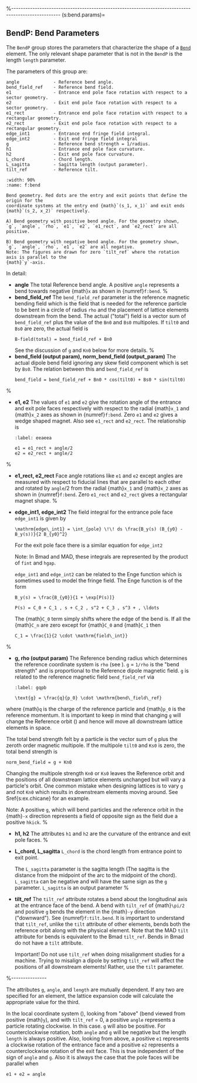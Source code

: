 %---------------------------------------------------------------------------------------------------
(s:bend.params)=
## BendP: Bend Parameters

The `BendP` group stores the parameters that characterize the shape of a [`Bend`](#s:bend) element. 
The only relevant shape parameter that is not in the `BendP` is the
length `length` parameter.

The parameters of this group are:
```{code} yaml
angle             - Reference bend angle.
bend_field_ref    - Reference bend field.
e1                - Entrance end pole face rotation with respect to a sector geometry.
e2                - Exit end pole face rotation with respect to a sector geometry.
e1_rect           - Entrance end pole face rotation with respect to a rectangular geometry.
e2_rect           - Exit end pole face rotation with respect to a rectangular geometry.
edge_int1         - Entrance end fringe field integral.
edge_int2         - Exit end fringe field integral
g                 - Reference bend strength = 1/radius.
h1                - Entrance end pole face curvature.
h2                - Exit end pole face curvature.
L_chord           - Chord length.
L_sagitta         - Sagitta length (output parameter).
tilt_ref          - Reference tilt.
```

```{figure} figures/bend.svg
:width: 90%
:name: f:bend
 
Bend geometry. Red dots are the entry and exit points that define the origin for the
coordinate systems at the entry end {math}`(s_1, x_1)` and exit ends {math}`(s_2, x_2)` respectively.

A) Bend geometry with positive bend angle. For the geometry shown,
`g`, `angle`, `rho`, `e1`, `e2`, `e1_rect`, and `e2_rect` are all positive.

B) Bend geometry with negative bend angle. For the geometry shown,
`g`, `angle`, `rho`, `e1`, `e2` are all negative.
Note: The figures are drawn for zero `tilt_ref` where the rotation axis is parallel to the
{math}`y`-axis.
```

In detail:
- **angle**
The total Reference bend angle. A positive `angle` represents a
bend towards negative {math}`x` as shown in {numref}`f:bend`.
%
- **bend_field_ref**
The `bend_field_ref` parameter is the reference magnetic bending field which is the field
that is needed for the reference particle to be bent in a circle of radius `rho`
and the placement of lattice elements downstream from the bend. The actual ("total") field is
a vector sum of
`bend_field_ref` plus the value of the `Bn0`  and `Bs0` multipoles. If `tilt0` and `Bs0`
are zero, the actual field is
  ```{code} yaml
  B-field(total) = bend_field_ref + Bn0
  ```
  See the discussion of `g` and `Kn0` below for more details.
%
- **bend_field (output param), norm_bend_field (output_param)**
The actual dipole bend field ignoring any skew field component which is set by `Bs0`.
The relation between this and `bend_field_ref` is
  ```{code} yaml
  bend_field = bend_field_ref + Bn0 * cos(tilt0) + Bs0 * sin(tilt0)
  ```
%
- **e1, e2**
The values of `e1` and `e2` give the rotation angle of the entrance and exit pole faces
respectively with respect to the radial {math}`x_1` and {math}`x_2` axes as shown in {numref}`f:bend`.
Zero `e1` and `e2` gives a wedge shaped magnet.
Also see `e1_rect` and `e2_rect`. The relationship is
  ```{code} python
  :label: eeaeea

  e1 = e1_rect + angle/2 
  e2 = e2_rect + angle/2
  ```
%
- **e1_rect, e2_rect**
Face angle rotations like `e1` and `e2` except angles are measured with respect to
fiducial lines that are parallel to each other and rotated by `angle`/2 from the radial
{math}`x_1` and {math}`x_2` axes as shown in {numref}`f:bend`.
Zero `e1_rect` and `e2_rect` gives a rectangular magnet shape.
%
- **edge_int1, edge_int2**
The field integral for the entrance pole face `edge_int1` is given by
  ```{math}
  \mathrm{edge\_int1} = \int_{pole} \!\! ds \frac{B_y(s) (B_{y0} - B_y(s))}{2 B_{y0}^2}
  ```
  For the exit pole face there is a similar equation for `edge_int2`

  Note: In Bmad and MAD, these integrals are represented by the product of `fint` and `hgap`.

  `edge_int1` and `edge_int2` can be related to the Enge function which is sometimes used to model the
  fringe field. The Enge function is of the form
  ```{math}
  B_y(s) = \frac{B_{y0}}{1 + \exp[P(s)]}
  ```
  ```{math}
  P(s) = C_0 + C_1 , s + C_2 , s^2 + C_3 , s^3 + , \ldots
  ```
  The {math}`C_0` term simply shifts where the edge of the bend is. If all the {math}`C_n` are zero except for
  {math}`C_0` and {math}`C_1` then
  ```{math}
  C_1 = \frac{1}{2 \cdot \mathrm{field\_int}}
  ```
%
- **g, rho (output param)**
The Reference bending radius which determines the reference coordinate system is `rho` (see
[](#s:coords)). `g` = `1/rho` is the "bend strength" and is proportional to the Reference
dipole magnetic field. `g` is related to the reference magnetic field `bend_field_ref` via
  ```{math}
  :label: gqpb

  \text{g} = \frac{q}{p_0} \cdot \mathrm{bend\_field\_ref}
  ```
where {math}`q` is the charge of the reference particle and {math}`p_0` is the reference momentum. It is
important to keep in mind that changing `g` will change the Reference orbit ([](#s:coords.3)) and
hence will move all downstream lattice elements in space.

  The total bend strength felt by a particle is the vector sum of `g` plus the zeroth order
magnetic multipole. If the multipole `tilt0` and `Ks0` is zero, the total bend strength is
  ```{code} yaml
  norm_bend_field = g + Kn0
  ```
  Changing the multipole strength `Kn0` or `Ks0` leaves the Reference orbit and the positions of
all downstream lattice elements
unchanged but will vary a particle's orbit. One common mistake when designing lattices is to vary
`g` and not `Kn0` which results in downstream elements moving around. See Sref{s:ex.chicane}
for an example.

  Note: A positive `g`, which will bend particles and the reference orbit in the {math}`-x` direction
represents a field of opposite sign as the field due a positive `hkick`.
%
- **h1, h2**
The attributes `h1` and `h2` are the curvature of the entrance and exit pole faces.
%
- **L_chord, L_sagitta** 
`L_chord` is the chord length from entrance point to exit point.

  The `L_sagitta` parameter is the sagitta length (The sagitta is the distance
from the midpoint of the arc to the midpoint of the chord). `L_sagitta` can be negative and will have
the same sign as the `g` parameter. `L_sagitta` is an output parameter
%
- **tilt_ref**
The `tilt_ref` attribute rotates a bend about the longitudinal axis at the entrance face of the
bend. A bend with `tilt_ref` of {math}`\pi/2` and positive `g` bends the element in the {math}`-y`
direction ("downward"). See {numref}`f:tilt.bend`. It is important to understand that `tilt_ref`,
unlike the `tilt` attribute of other elements, bends both the reference orbit along with the
physical element. Note that the MAD `tilt` attribute for bends is equivalent to the Bmad
`tilt_ref`. Bends in Bmad do not have a `tilt` attribute.

  Important! Do not use `tilt_ref` when doing misalignment studies for a machine. Trying to misalign
a dipole by setting `tilt_ref` will affect the positions of all downstream elements! Rather, use the
`tilt` parameter.

%---------------

  The attributes `g`, `angle`, and `length` are mutually dependent. If any two are specified for
an element, the lattice expansion code will calculate the appropriate value for the third.

  In the local coordinate system ([](#s:coords)), looking from "above" (bend viewed from positive
{math}`y`), and with `tilt_ref` = 0, a positive `angle` represents a particle rotating clockwise. In
this case. `g` will also be positive. For counterclockwise rotation, both `angle` and `g`
will be negative but the length `length` is always positive. Also, looking from above, a positive
`e1` represents a clockwise rotation of the entrance face and a positive `e2` represents a
counterclockwise rotation of the exit face. This is true independent of the sign of `angle` and
`g`. Also it is always the case that the pole faces will be parallel when
  ```{code} yaml
  e1 + e2 = angle
  ```
